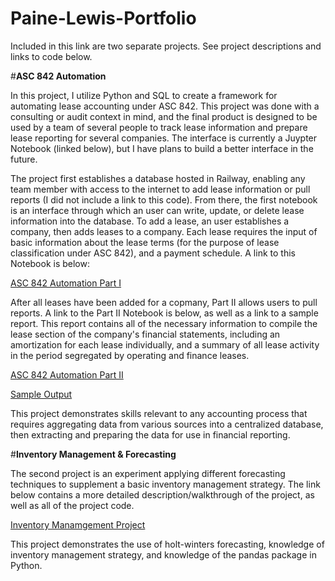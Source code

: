 # Paine-Lewis-Portfolio

Included in this link are two separate projects. See project descriptions and links to code below. 

#**ASC 842 Automation**

In this project, I utilize Python and SQL to create a framework for automating lease accounting under ASC 842. This project was done with a consulting or audit context in mind, and the final product is designed to be used by a team of several people to track lease information and prepare lease reporting for several companies. The interface is currently a Juypter Notebook (linked below), but I have plans to build a better interface in the future. 

The project first establishes a database hosted in Railway, enabling any team member with access to the internet to add lease information or pull reports (I did not include a link to this code). From there, the first notebook is an interface through which an user can write, update, or delete lease information into the database. To add a lease, an user establishes a company, then adds leases to a company. Each lease requires the input of basic information about the lease terms (for the purpose of lease classification under ASC 842), and a payment schedule. A link to this Notebook is below:

[ASC 842 Automation Part I](addlink)

After all leases have been added for a copmany, Part II allows users to pull reports. A link to the Part II Notebook is below, as well as a link to a sample report. This report contains all of the necessary information to compile the lease section of the company's financial statements, including an amortization for each lease individually, and a summary of all lease activity in the period segregated by operating and finance leases. 

[ASC 842 Automation Part II](insertlink)

[Sample Output](inputlink)

This project demonstrates skills relevant to any accounting process that requires aggregating data from various sources into a centralized database, then extracting and preparing the data for use in financial reporting. 

#**Inventory Management & Forecasting**

The second project is an experiment applying different forecasting techniques to supplement a basic inventory management strategy. The link below contains a more detailed description/walkthrough of the project, as well as all of the project code. 

[Inventory Manamgement Project](https://github.com/PaineLewis/Data-Science-Portfolio/blob/85cfcabb06ed7e64bf7e2d3c558cad9bd2a42c6f/Exponential%20Smoothing%20and%20Inventory%20Management.ipynb)

This project demonstrates the use of holt-winters forecasting, knowledge of inventory management strategy, and knowledge of the pandas package in Python. 
